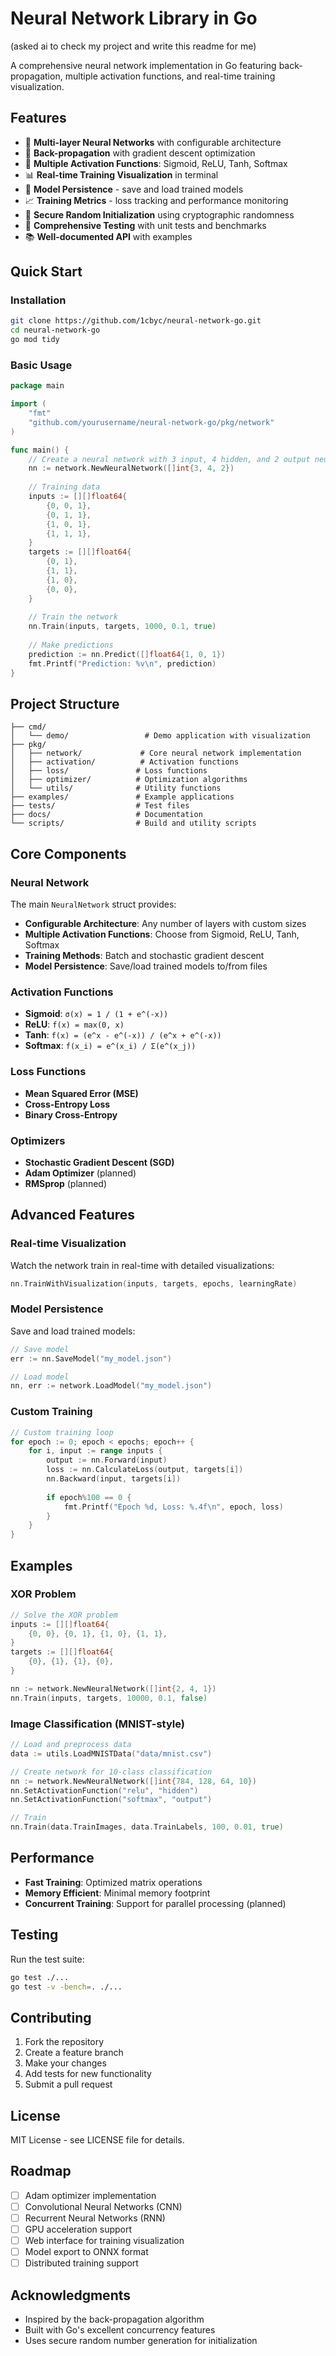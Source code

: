 # Neural Network Library in Go

(asked ai to check my project and write this readme for me)

A comprehensive neural network implementation in Go featuring back-propagation, multiple activation functions, and real-time training visualization.

## Features

- 🧠 **Multi-layer Neural Networks** with configurable architecture
- 🔄 **Back-propagation** with gradient descent optimization
- 🎯 **Multiple Activation Functions**: Sigmoid, ReLU, Tanh, Softmax
- 📊 **Real-time Training Visualization** in terminal
- 💾 **Model Persistence** - save and load trained models
- 📈 **Training Metrics** - loss tracking and performance monitoring
- 🎲 **Secure Random Initialization** using cryptographic randomness
- 🧪 **Comprehensive Testing** with unit tests and benchmarks
- 📚 **Well-documented API** with examples

## Quick Start

### Installation

```bash
git clone https://github.com/1cbyc/neural-network-go.git
cd neural-network-go
go mod tidy
```

### Basic Usage

```go
package main

import (
    "fmt"
    "github.com/yourusername/neural-network-go/pkg/network"
)

func main() {
    // Create a neural network with 3 input, 4 hidden, and 2 output neurons
    nn := network.NewNeuralNetwork([]int{3, 4, 2})
    
    // Training data
    inputs := [][]float64{
        {0, 0, 1},
        {0, 1, 1},
        {1, 0, 1},
        {1, 1, 1},
    }
    targets := [][]float64{
        {0, 1},
        {1, 1},
        {1, 0},
        {0, 0},
    }
    
    // Train the network
    nn.Train(inputs, targets, 1000, 0.1, true)
    
    // Make predictions
    prediction := nn.Predict([]float64{1, 0, 1})
    fmt.Printf("Prediction: %v\n", prediction)
}
```

## Project Structure

```
├── cmd/
│   └── demo/                 # Demo application with visualization
├── pkg/
│   ├── network/             # Core neural network implementation
│   ├── activation/          # Activation functions
│   ├── loss/               # Loss functions
│   ├── optimizer/          # Optimization algorithms
│   └── utils/              # Utility functions
├── examples/               # Example applications
├── tests/                  # Test files
├── docs/                   # Documentation
└── scripts/                # Build and utility scripts
```

## Core Components

### Neural Network

The main `NeuralNetwork` struct provides:

- **Configurable Architecture**: Any number of layers with custom sizes
- **Multiple Activation Functions**: Choose from Sigmoid, ReLU, Tanh, Softmax
- **Training Methods**: Batch and stochastic gradient descent
- **Model Persistence**: Save/load trained models to/from files

### Activation Functions

- **Sigmoid**: `σ(x) = 1 / (1 + e^(-x))`
- **ReLU**: `f(x) = max(0, x)`
- **Tanh**: `f(x) = (e^x - e^(-x)) / (e^x + e^(-x))`
- **Softmax**: `f(x_i) = e^(x_i) / Σ(e^(x_j))`

### Loss Functions

- **Mean Squared Error (MSE)**
- **Cross-Entropy Loss**
- **Binary Cross-Entropy**

### Optimizers

- **Stochastic Gradient Descent (SGD)**
- **Adam Optimizer** (planned)
- **RMSprop** (planned)

## Advanced Features

### Real-time Visualization

Watch the network train in real-time with detailed visualizations:

```go
nn.TrainWithVisualization(inputs, targets, epochs, learningRate)
```

### Model Persistence

Save and load trained models:

```go
// Save model
err := nn.SaveModel("my_model.json")

// Load model
nn, err := network.LoadModel("my_model.json")
```

### Custom Training

```go
// Custom training loop
for epoch := 0; epoch < epochs; epoch++ {
    for i, input := range inputs {
        output := nn.Forward(input)
        loss := nn.CalculateLoss(output, targets[i])
        nn.Backward(input, targets[i])
        
        if epoch%100 == 0 {
            fmt.Printf("Epoch %d, Loss: %.4f\n", epoch, loss)
        }
    }
}
```

## Examples

### XOR Problem

```go
// Solve the XOR problem
inputs := [][]float64{
    {0, 0}, {0, 1}, {1, 0}, {1, 1},
}
targets := [][]float64{
    {0}, {1}, {1}, {0},
}

nn := network.NewNeuralNetwork([]int{2, 4, 1})
nn.Train(inputs, targets, 10000, 0.1, false)
```

### Image Classification (MNIST-style)

```go
// Load and preprocess data
data := utils.LoadMNISTData("data/mnist.csv")

// Create network for 10-class classification
nn := network.NewNeuralNetwork([]int{784, 128, 64, 10})
nn.SetActivationFunction("relu", "hidden")
nn.SetActivationFunction("softmax", "output")

// Train
nn.Train(data.TrainImages, data.TrainLabels, 100, 0.01, true)
```

## Performance

- **Fast Training**: Optimized matrix operations
- **Memory Efficient**: Minimal memory footprint
- **Concurrent Training**: Support for parallel processing (planned)

## Testing

Run the test suite:

```bash
go test ./...
go test -v -bench=. ./...
```

## Contributing

1. Fork the repository
2. Create a feature branch
3. Make your changes
4. Add tests for new functionality
5. Submit a pull request

## License

MIT License - see LICENSE file for details.

## Roadmap

- [ ] Adam optimizer implementation
- [ ] Convolutional Neural Networks (CNN)
- [ ] Recurrent Neural Networks (RNN)
- [ ] GPU acceleration support
- [ ] Web interface for training visualization
- [ ] Model export to ONNX format
- [ ] Distributed training support

## Acknowledgments

- Inspired by the back-propagation algorithm
- Built with Go's excellent concurrency features
- Uses secure random number generation for initialization


